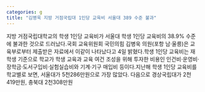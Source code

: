 ```yaml
---
categories: g
title: "김병욱 지방 거점국립대 1인당 교육비 서울대 389 수준 불과"
---
```

지방 거점국립대학교의 학생 1인당 교육비가 서울대 학생 1인당 교육비의 38.9% 수준에 불과한 것으로 드러났다.국회 교육위원회 국민의힘 김병욱 의원(포항 남·울릉)은 교육부로부터 제출받은 자료에서 이같이 나타났다고 4일 밝혔다.학생 1인당 교육비는 재학생 기준으로 학교가 학생 교육과 교육 여건 조성을 위해 투자한 비용인 인건비·운영비·장학금·도서구입비·실험실습비와 기계·기구 매입비 등이다.지난해 학생 1인당 교육비를 학교별로 보면, 서울대가 5천286만원으로 가장 많았다. 다음으로 경상국립대가 2천419만원, 충북대 2천308만원